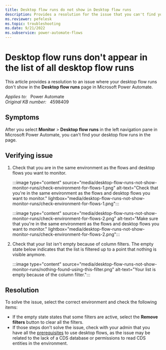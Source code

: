 ```yaml
---
title: Desktop flow runs do not show in Desktop flow runs 
description: Provides a resolution for the issue that you can't find your desktop flow runs in the Desktop flow runs page in Power Automate.
ms.reviewer: pefelesk
ms.topic: troubleshooting
ms.date: 9/21/2022
ms.subservice: power-automate-flows
---
```

# Desktop flow runs don't appear in the list of all desktop flow runs

This article provides a resolution to an issue where your desktop flow runs don't show in the **Desktop flow runs** page in Microsoft Power Automate.

_Applies to:_ &nbsp; Power Automate  
_Original KB number:_ &nbsp; 4598409

## Symptoms

After you select **Monitor** > **Desktop flow runs** in the left navigation pane in Microsoft Power Automate, you can't find your desktop flow runs in the page.

## Verifying issue

1. Check that you are in the same environment as the flows and desktop flows you want to monitor.

    :::image type="content" source="media/desktop-flow-runs-not-show-monitor-runs/check-environment-for-flows-1.png" alt-text="Check that you're in the same environment as the flows and desktop flows you want to monitor." lightbox="media/desktop-flow-runs-not-show-monitor-runs/check-environment-for-flows-1.png":::

    :::image type="content" source="media/desktop-flow-runs-not-show-monitor-runs/check-environment-for-flows-2.png" alt-text="Make sure that you're in the same environment as the flows and desktop flows you want to monitor." lightbox="media/desktop-flow-runs-not-show-monitor-runs/check-environment-for-flows-2.png":::

2. Check that your list isn't empty because of column filters. The empty state below indicates that the list is filtered up to a point that nothing is visible anymore.

    :::image type="content" source="media/desktop-flow-runs-not-show-monitor-runs/nothing-found-using-this-filter.png" alt-text="Your list is empty because of the column filter.":::

## Resolution

To solve the issue, select the correct environment and check the following items:

- If the empty state states that some filters are active, select the **Remove filters** button to clear all the filters.
- If those steps don't solve the issue, check with your admin that you have all the [prerequisites](/power-automate/desktop-flows/setup#prerequisites) to use desktop flows, as the issue may be related to the lack of a CDS database or permissions to read CDS entities in the environment.
